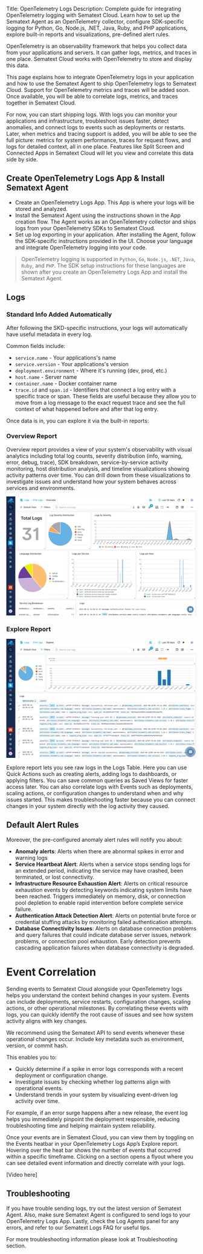 Title: OpenTelemetry Logs
Description: Complete guide for integrating OpenTelemetry logging with Sematext Cloud. Learn how to set up the Sematext Agent as an OpenTelemetry collector, configure SDK-specific logging for Python, Go, Node.js, .NET, Java, Ruby, and PHP applications, explore built-in reports and visualizations, pre-defined alert rules.

OpenTelemetry is an observability framework that helps you collect data from your applications and servers. It can gather logs, metrics, and traces in one place. Sematext Cloud works with OpenTelemetry to store and display this data.

This page explains how to integrate OpenTelemetry logs in your application and how to use the Sematext Agent to ship OpenTelemetry logs to Sematext Cloud. Support for OpenTelemetry metrics and traces will be added soon. Once available, you will be able to correlate logs, metrics, and traces together in Sematext Cloud.

For now, you can start shipping logs. With logs you can monitor your applications and infrastructure, troubleshoot issues faster, detect anomalies, and connect logs to events such as deployments or restarts. Later, when metrics and tracing support is added, you will be able to see the full picture: metrics for system performance, traces for request flows, and logs for detailed context, all in one place. Features like Split Screen and Connected Apps in Sematext Cloud will let you view and correlate this data side by side.

## Create OpenTelemetry Logs App & Install Sematext Agent

- Create an OpenTelemetry Logs App. This App is where your logs will be stored and analyzed.
- Install the Sematext Agent using the instructions shown in the App creation flow. The Agent works as an OpenTelemetry collector and ships logs from your OpenTelemetry SDKs to Sematext Cloud.
- Set up log exporting in your application. After installing the Agent, follow the SDK-specific instructions provided in the UI. Choose your language and integrate OpenTelemetry logging into your code.

> OpenTelemetry logging is supported in `Python`, `Go`, `Node.js`, `.NET`, `Java`, `Ruby`, and `PHP`. The SDK setup instructions for these languages are shown after you create an OpenTelemetry Logs App and install the Sematext Agent.

## Logs

### Standard Info Added Automatically

After following the SKD-specific instructions, your logs will automatically have useful metadata in every log.

Common fields include:

- `service.name` - Your applications's name
- `service.version` - Your applications's version
- `deployment.environment` - Where it's running (dev, prod, etc.)
- `host.name` - Server name
- `container.name` - Docker container name
- `trace.id` and `span.id` - Identifiers that connect a log entry with a specific trace or span. These fields are useful because they allow you to move from a log message to the exact request trace and see the full context of what happened before and after that log entry.

Once data is in, you can explore it via the built-in reports:

### Overview Report

Overview report provides a view of your system's observability with visual analytics including total log counts, severity distribution (info, warning, error, debug, trace), SDK breakdown, service-by-service activity monitoring, host distribution analysis, and timeline visualizations showing activity patterns over time. You can drill down from these visualizations to investigate issues and understand how your system behaves across services and environments.

![OTEL Logs Overview](docs/images/integrations/otel-logs-overview.png)

### Explore Report

![OTEL Logs Explore](docs/images/integrations/otel-logs-explore.png)

Explore report lets you see raw logs in the Logs Table. Here you can use Quick Actions such as creating alerts, adding logs to dashboards, or applying filters. You can save common queries as Saved Views for faster access later. You can also correlate logs with Events such as deployments, scaling actions, or configuration changes to understand when and why issues started. This makes troubleshooting faster because you can connect changes in your system directly with the log activity they caused.

## Default Alert Rules

Moreover, the pre-configured anomaly alert rules will notify you about:

- **Anomaly alerts**: Alerts when there are abnormal spikes in error and warning logs
- **Service Heartbeat Alert**: Alerts when a service stops sending logs for an extended period, indicating the service may have crashed, been terminated, or lost connectivity.
- **Infrastructure Resource Exhaustion Alert**: Alerts on critical resource exhaustion events by detecting keywords indicating system limits have been reached. Triggers immediately on memory, disk, or connection pool depletion to enable rapid intervention before complete service failure.
- **Authentication Attack Detection Alert**: Alerts on potential brute force or credential stuffing attacks by monitoring failed authentication attempts.
- **Database Connectivity Issues**: Alerts on database connection problems and query failures that could indicate database server issues, network problems, or connection pool exhaustion. Early detection prevents cascading application failures when database connectivity is degraded.

# Event Correlation

Sending events to Sematext Cloud alongside your OpenTelemetry logs helps you understand the context behind changes in your system. Events can include deployments, service restarts, configuration changes, scaling actions, or other operational milestones. By correlating these events with logs, you can quickly identify the root cause of issues and see how system activity aligns with key changes.

We recommend using the Sematext API to send events whenever these operational changes occur. Include key metadata such as environment, version, or commit hash. 

This enables you to:
- Quickly determine if a spike in error logs corresponds with a recent deployment or configuration change.
- Investigate issues by checking whether log patterns align with operational events.
- Understand trends in your system by visualizing event-driven log activity over time.

For example, if an error surge happens after a new release, the event log helps you immediately pinpoint the deployment responsible, reducing troubleshooting time and helping maintain system reliability.

Once your events are in Sematext Cloud, you can view them by toggling on the Events heatbar in your OpenTelemetry Logs App’s Explore report. Hovering over the heat bar shows the number of events that occurred within a specific timeframe. Clicking on a section opens a flyout where you can see detailed event information and directly correlate with your logs.

[Video here]

## Troubleshooting

If you have trouble sending logs, try out the latest version of Sematext Agent. Also, make sure Sematext Agent is configured to send logs to your OpenTelemetry Logs App. Lastly, check the Log Agents panel for any errors, and refer to our Sematext Logs FAQ for useful tips.

For more troubleshooting information please look at Troubleshooting section.
